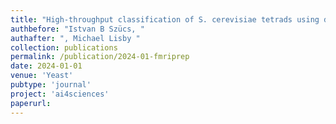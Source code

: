 ```yaml
---
title: "High-throughput classification of S. cerevisiae tetrads using deep learning"
authbefore: "Istvan B Szücs, " 
authafter: ", Michael Lisby "
collection: publications
permalink: /publication/2024-01-fmriprep
date: 2024-01-01
venue: 'Yeast'
pubtype: 'journal'
project: 'ai4sciences'
paperurl: 
---
```


